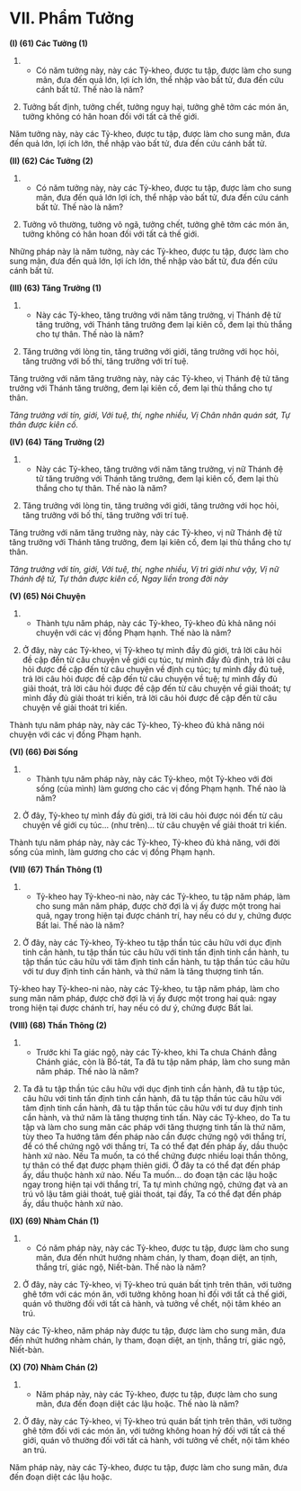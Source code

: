 # VII. Phẩm Tưởng

**(I) (61) Các Tưởng (1)**
<!--pg-->
1. - Có năm tưởng này, này các Tỷ-kheo, được tu tập, được làm cho sung mãn, đưa đến quả
lớn, lợi ích lớn, thể nhập vào bất tử, đưa đến cứu cánh bất tử. Thế nào là năm?

<!--pg-->
2. Tưởng bất định, tưởng chết, tưởng nguy hại, tưởng ghê tởm các món ăn, tưởng không có
hân hoan đối với tất cả thế giới.

Năm tưởng này, này các Tỷ-kheo, được tu tập, được làm cho sung mãn, đưa đến quả lớn,
lợi ích lớn, thể nhập vào bất tử, đưa đến cứu cánh bất tử.

**(II) (62) Các Tưởng (2)**

<!--pg-->
1. - Có năm tưởng này, này các Tỷ-kheo, được tu tập, được làm cho sung mãn, đưa đến quả
lớn lợi ích, thể nhập vào bất tử, đưa đến cứu cánh bất tử. Thế nào là năm?

<!--pg-->
2. Tưởng vô thường, tưởng vô ngã, tưởng chết, tưởng ghê tởm các món ăn, tưởng không có
hân hoan đối với tất cả thế giới.

Những pháp này là năm tưởng, này các Tỷ-kheo, được tu tập, được làm cho sung mãn, đưa
đến quả lớn, lợi ích lớn, thể nhập vào bất tử, đưa đến cứu cánh bất tử.

**(III) (63) Tăng Trưởng (1)**

<!--pg-->
1. - Này các Tỷ-kheo, tăng trưởng với năm tăng trưởng, vị Thánh đệ tử tăng trưởng, với
Thánh tăng trưởng đem lại kiên cố, đem lại thù thắng cho tự thân. Thế nào là năm?

<!--pg-->
2. Tăng trưởng với lòng tin, tăng trưởng với giới, tăng trưởng với học hỏi, tăng trưởng với
bố thí, tăng trưởng với trí tuệ.

Tăng trưởng với năm tăng trưởng này, này các Tỷ-kheo, vị Thánh đệ tử tăng trưởng với
Thánh tăng trưởng, đem lại kiên cố, đem lại thù thắng cho tự thân.

_Tăng trưởng với tín, giới,_
_Với tuệ, thí, nghe nhiều,_
_Vị Chân nhân quán sát,_
_Tự thân được kiên cố._

**(IV) (64) Tăng Trưởng (2)**

<!--pg-->
1. - Này các Tỷ-kheo, tăng trưởng với năm tăng trưởng, vị nữ Thánh đệ tử tăng trưởng với Thánh tăng
trưởng, đem lại kiên cố, đem lại thù thắng cho tự thân. Thế nào là năm?

<!--pg-->
2. Tăng trưởng với lòng tin, tăng trưởng với giới, tăng trưởng với học hỏi, tăng trưởng với bố thí, tăng
trưởng với trí tuệ.

Tăng trưởng với năm tăng trưởng này, này các Tỷ-kheo, vị nữ Thánh đệ tử tăng trưởng với Thánh tăng
trưởng, đem lại kiên cố, đem lại thù thắng cho tự thân.

_Tăng trưởng với tín, giới,_
_Với tuệ, thí, nghe nhiều,_
_Vị trì giới như vậy,_
_Vị nữ Thánh đệ tử,_
_Tự thân được kiên cố,_
_Ngay liền trong đời này_

**(V) (65) Nói Chuyện**

<!--pg-->
1. - Thành tựu năm pháp, này các Tỷ-kheo, Tỷ-kheo đủ khả năng nói chuyện với các vị đồng Phạm
hạnh. Thế nào là năm?

<!--pg-->
2. Ở đây, này các Tỷ-kheo, vị Tỷ-kheo tự mình đầy đủ giới, trả lời câu hỏi đề cập đến từ câu chuyện về
giới cụ túc, tự mình đầy đủ định, trả lời câu hỏi được đề cập đến từ câu chuyện về định cụ túc; tự mình
đầy đủ tuệ, trả lời câu hỏi được đề cập đến từ câu chuyện về tuệ; tự mình đầy đủ giải thoát, trả lời câu
hỏi được đề cập đến từ câu chuyện về giải thoát; tự mình đầy đủ giải thoát tri kiến, trả lời câu hỏi được
đề cập đến từ câu chuyện về giải thoát tri kiến.

Thành tựu năm pháp này, này các Tỷ-kheo, Tỷ-kheo đủ khả năng nói chuyện với các vị đồng Phạm
hạnh.

**(VI) (66) Ðời Sống**

<!--pg-->
1. - Thành tựu năm pháp này, này các Tỷ-kheo, một Tỷ-kheo với đời sống (của mình) làm gương cho
các vị đồng Phạm hạnh. Thế nào là năm?

<!--pg-->
2. Ở đây, Tỷ-kheo tự mình đầy đủ giới, trả lời câu hỏi được nói đến từ câu chuyện về giới cụ túc... (như
trên)... từ câu chuyện về giải thoát tri kiến.

Thành tựu năm pháp này, này các Tỷ-kheo, Tỷ-kheo đủ khả năng, với đời sống của mình, làm gương
cho các vị đồng Phạm hạnh.

**(VII) (67) Thần Thông (1)**

<!--pg-->
1. - Tỷ-kheo hay Tỷ-kheo-ni nào, này các Tỷ-kheo, tu tập năm pháp, làm cho sung mãn năm pháp, được
chờ đợi là vị ấy được một trong hai quả, ngay trong hiện tại được chánh trí, hay nếu có dư y, chứng
được Bất lai. Thế nào là năm?

<!--pg-->
2. Ở đây, này các Tỷ-kheo, Tỷ-kheo tu tập thần túc câu hữu với dục định tinh cần hành, tu tập thần túc
câu hữu với tinh tấn định tinh cần hành, tu tập thần túc câu hữu với tâm định tinh cần hành, tu tập thần
túc câu hữu với tư duy định tinh cần hành, và thứ năm là tăng thượng tinh tấn.

Tỷ-kheo hay Tỷ-kheo-ni nào, này các Tỷ-kheo, tu tập năm pháp, làm cho sung mãn năm pháp, được chờ
đợi là vị ấy được một trong hai quả: ngay trong hiện tại được chánh trí, hay nếu có dư ý, chứng được Bất
lai.

**(VIII) (68) Thần Thông (2)**

<!--pg-->
1. - Trước khi Ta giác ngộ, này các Tỷ-kheo, khi Ta chưa Chánh đẳng Chánh giác, còn là Bồ-tát, Ta đã
tu tập năm pháp, làm cho sung mãn năm pháp. Thế nào là năm?

<!--pg-->
2. Ta đã tu tập thần túc câu hữu với dục định tinh cần hành, đã tu tập túc, câu hữu với tinh tấn định tinh
cần hành, đã tu tập thần túc câu hữu với tâm định tinh cần hành, đã tu tập thần túc câu hữu với tư duy
định tinh cần hành, và thứ năm là tăng thượng tinh tấn. Này các Tỷ-kheo, do Ta tu tập và làm cho sung
mãn các pháp với tăng thượng tinh tấn là thứ năm, tùy theo Ta hướng tâm đến pháp nào cần được chứng
ngộ với thắng trí, để có thể chứng ngộ với thắng trí, Ta có thể đạt đến pháp ấy, dầu thuộc hành xứ nào.
Nếu Ta muốn, ta có thể chứng được nhiều loại thần thông, tự thân có thể đạt được phạm thiên giới. Ở
đây ta có thể đạt đến pháp ấy, dầu thuộc hành xứ nào. Nếu Ta muốn... do đoạn tận các lậu hoặc ngay
trong hiện tại với thắng trí, Ta tự mình chứng ngộ, chứng đạt và an trú vô lậu tâm giải thoát, tuệ giải
thoát, tại đấy, Ta có thể đạt đến pháp ấy, dầu thuộc hành xứ nào.

**(IX) (69) Nhàm Chán (1)**

<!--pg-->
1. - Có năm pháp này, này các Tỷ-kheo, được tu tập, được làm cho sung mãn, đưa đến nhứt hướng nhàm
chán, ly tham, đoạn diệt, an tịnh, thắng trí, giác ngộ, Niết-bàn. Thế nào là năm?

<!--pg-->
2. Ở đây, này các Tỷ-kheo, vị Tỷ-kheo trú quán bất tịnh trên thân, với tưởng ghê tớm với các món ăn,
với tưởng không hoan hỉ đối với tất cả thế giới, quán vô thường đối với tất cả hành, và tưởng về chết,
nội tâm khéo an trú.

Này các Tỷ-kheo, năm pháp này được tu tập, được làm cho sung mãn, đưa đến nhứt hướng nhàm chán,
ly tham, đoạn diệt, an tịnh, thắng trí, giác ngộ, Niết-bàn.

**(X) (70) Nhàm Chán (2)**

<!--pg-->
1. - Năm pháp này, này các Tỷ-kheo, được tu tập, được làm cho sung mãn, đưa đến đoạn diệt các lậu
hoặc. Thế nào là năm?

<!--pg-->
2. Ở đây, này các Tỷ-kheo, vị Tỷ-kheo trú quán bất tịnh trên thân, với tưởng ghê tởm đối với các món
ăn, với tưởng không hoan hỷ đối với tất cả thế giới, quán vô thường đối với tất cả hành, với tưởng về
chết, nội tâm khéo an trú.

Năm pháp này, này các Tỷ-kheo, được tu tập, được làm cho sung mãn, đưa đến đoạn diệt các lậu hoặc.

